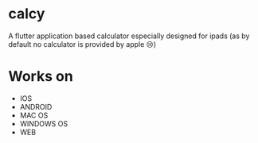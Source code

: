 # calcy

A flutter application based calculator especially designed for ipads (as by default no calculator is provided by apple 😢)

# Works on
- IOS
- ANDROID
- MAC OS
- WINDOWS OS
- WEB

